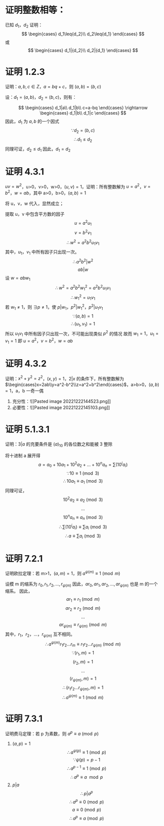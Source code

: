 # 证明整数相等：

已知 $d_1$，$d_2$
证明：
$$
\begin{cases}
d_1\leq{d_2}\\
d_2\leq{d_1}
\end{cases}
$$
或
$$
\begin{cases}
d_1|{d_2}\\
d_2|{d_1}
\end{cases}
$$

# 证明 1.2.3 

证明：$a, b, c \in{Z}$，$a=bq+c$，则 $(a,b)=(b,c)$

设：$d_1=(a,b)$，$d_2=(b,c)$，则有：

$$
\begin{cases}
d_1|a\\
d_1|b\\
c=a-bq
\end{cases} \rightarrow
\begin{cases}
d_1|b\\
d_1|c
\end{cases}
$$
因此，$d_1$ 为 $a, b$ 的一个因式
$$
\because d_2=(b,c)
$$
$$
\therefore d_1 \leq d_2
$$
同理可证，$d_2\leq d_1$
因此，$d_1=d_2$

# 证明 4.3.1

$uv=w^2$，u>0，v>0，w>0，$(u,v)=1$，证明：所有整数解为 $u=a^2$，$v=b^2$，$w=ab$，其中 a>0，b>0，$(a,b)=1$

将 u，v，w 代入，显然成立；

提取 u，v 中包含平方数的因子
$$u=a^2u_1$$
$$v=b^2v_1$$
$$\therefore w^2=a^2b^2u_1v_1$$
其中，$u_1$，$v_1$ 中所有因子只出现一次。
$$\therefore a^2b^2|w^2$$
$$ab|w$$
设 $w=abw_1$
$$\therefore w^2=a^2b^2w_1^2=a^2b^2u_1v_1$$
$$\therefore w_1^2=u_1v_1$$
若 $w_1 \not= 1$，则 $\exists p \not= 1$，使 $p|w_1$，$p^2|w_1^2$，$p^2|u_1v_1$
$$\because (a,b)=1$$
$$\therefore (u_1,v_1)=1$$
所以 $u_1v_1$ 中所有因子只出现一次，不可能出现类似 $p^2$ 的情况
故而 $w_1=1$，$u_1=v_1=1$
即 $u=a^2$，$v=b^2$，$w=ab$

# 证明 4.3.2

证明：$x^2+y^2=z^2$，$(x,y)=1$，$2|x$ 的条件下，所有整数解为 $\begin{cases}x=2ab\\y=a^2-b^2\\z=a^2+b^2\end{cases}$，a>b>0，$(a,b)=1$，a，b 一奇一偶

1. 充分性：![[Pasted image 20221222144523.png]]
2. 必要性：![[Pasted image 20221222145103.png]]

# 证明 5.1.3.1

证明：$3|a$ 的充要条件是 $(a)_{10}$ 的各位数之和能被 3 整除

将十进制 a 展开得
$$a=a_0+10a_1+10^2a_2+...+10^na_n=\sum(10^ia_i)$$
$$\because 10\equiv1\pmod3$$
$$\therefore 10a_1\equiv {a_1}\pmod3$$
同理可证，
$$10^2a_2\equiv{a_2}\pmod3$$
$$...$$
$$10^na_n\equiv{a_n}\pmod3$$
$$\therefore \sum(10^ia_i)\equiv\sum a_i\pmod3$$
$$\therefore a\equiv\sum a_i\pmod3$$
# 证明 7.2.1

证明欧拉定理：若 m>1，$(a,m)=1$，则 $a^{\psi(m)}\equiv 1\pmod m$

设模 m 的缩系为 $r_0,r_1,r_2,...,r_{\psi(m)}$
因此，$ar_0,ar_1,ar_2,...,ar_{\psi(m)}$ 也是 m 的一个缩系。
因此，
$$ar_1\equiv r_1\pmod m$$
$$ar_2\equiv r_2\pmod m$$
$$...$$
$$ar_{\psi(m)}\equiv r_{\psi(m)}\pmod m$$
其中，$r_1$，$r_2$，...，$r_{\psi(m)}$ 互不相同。
$$\therefore a^{\psi(m)}r_1r_2...r_m\equiv r_1r_2...r_{\psi(m)}\pmod m$$
$$\because (r_1,m)=1$$
$$(r_2,m)=1$$
$$...$$
$$(r_{\psi(m)},m)=1$$
$$\therefore (r_1r_2...r_{\psi(m)},m)=1$$
$$\therefore a^{\psi(m)}\equiv 1\pmod m$$

# 证明 7.3.1

证明费马定理：若 p 为素数，则 $a^p\equiv a\pmod p$

1. $(a,p)=1$
$$\therefore a^{\psi(p)}\equiv1\pmod p$$
$$\because \psi(p)=p-1$$
$$\therefore a^{p-1}\equiv1\pmod p$$
$$\therefore a^p\equiv a\mod p$$
2. $p|a$
$$\therefore p|a^p$$
$$\therefore a^p\equiv0\pmod p$$
$$a\equiv0\pmod p$$
$$\therefore a^p\equiv a\pmod p$$
